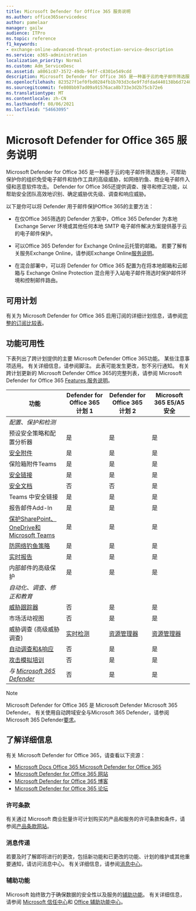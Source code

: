 ```yaml
---
title: Microsoft Defender for Office 365 服务说明
ms.author: office365servicedesc
author: pamelaar
manager: gailw
audience: ITPro
ms.topic: reference
f1_keywords:
- exchange-online-advanced-threat-protection-service-description
ms.service: o365-administration
localization_priority: Normal
ms.custom: Adm_ServiceDesc
ms.assetid: a8061c87-3572-49db-94ff-c8301e549cdd
description: Microsoft Defender for Office 365 是一种基于云的电子邮件筛选服务，它通过提供强大的零日保护来帮助你的组织抵御未知恶意软件和病毒，并包括实时保护组织免受有害的链接危害的功能。
ms.openlocfilehash: 823527f1ef0fbd0284fb1b703d3c6e9f7dfdad440138b6d724077ad5badb9bca
ms.sourcegitcommit: fe808bb97ad09a91576aca8b733e3d2b75cb72e6
ms.translationtype: MT
ms.contentlocale: zh-CN
ms.lasthandoff: 08/06/2021
ms.locfileid: "54663095"
---
```

# <a name="microsoft-defender-for-office-365-service-description"></a>Microsoft Defender for Office 365 服务说明

Microsoft Defender for Office 365 是一种基于云的电子邮件筛选服务，可帮助保护你的组织免受电子邮件和协作工具的高级威胁，如网络钓鱼、商业电子邮件入侵和恶意软件攻击。 Defender for Office 365还提供调查、搜寻和修正功能，以帮助安全团队高效地识别、确定威胁优先级、调查和响应威胁。

以下是你可以将 Defender 用于邮件保护Office 365的主要方法：

- 在仅Office 365筛选的 Defender 方案中，Office 365 Defender 为本地 Exchange Server 环境或其他任何本地 SMTP 电子邮件解决方案提供基于云的电子邮件保护。

- 可以Office 365 Defender for Exchange Online云托管的邮箱。 若要了解有关服务Exchange Online，请参阅Exchange Online[服务说明](exchange-online-service-description/exchange-online-service-description.md)。

- 在混合部署中，可以将 Defender for Office 365 配置为在将本地邮箱和云邮箱与 Exchange Online Protection 混合用于入站电子邮件筛选时保护邮件环境和控制邮件路由。

## <a name="available-plans"></a>可用计划

有关为 Microsoft Defender for Office 365 启用订阅的详细计划信息，请参阅[完整的订阅比较表](https://go.microsoft.com/fwlink/?linkid=2139145)。

## <a name="feature-availability"></a>功能可用性

下表列出了跨计划提供的主要 Microsoft Defender Office 365功能。 某些注意事项适用。 有关详细信息，请参阅脚注。 此表可能发生更改，恕不另行通知。 有关跨计划更新的 Microsoft Defender Office 365的完整列表，请参阅 Microsoft Defender for Office 365 [Features 服务说明](microsoft-defender-for-office-365-features.md)。

| 功能 | Defender for Office 365 计划 1 | Defender for Office 365 计划 2 | Microsoft 365 E5/A5 安全 |
|---------|--------------------------------|--------------------------------|--------------------------------|
| *配置、保护和检测* | | | |
| 预设安全策略和配置分析器 | 是 | 是 | 是 |
| [安全附件](microsoft-defender-for-office-365-features.md#safe-attachments) | 是 | 是 | 是 |
| 保险箱附件Teams | 是 | 是 | 是 |
| [安全链接](microsoft-defender-for-office-365-features.md#safe-links) | 是 | 是 | 是 |
| [安全文档](microsoft-defender-for-office-365-features.md#safe-documents) | 否 | 否 | 是 |
| Teams 中安全链接 | 是 | 是 | 是 |
| 报告邮件Add-In | 是 | 是 | 是 |
| [保护SharePoint、OneDrive和Microsoft Teams](microsoft-defender-for-office-365-features.md#protection-for-sharepoint-onedrive-and-microsoft-teams) | 是 | 是 | 是 |
| [防网络钓鱼策略](microsoft-defender-for-office-365-features.md#anti-phishing-policies) | 是 | 是 | 是 |
| [实时报告](microsoft-defender-for-office-365-features.md#real-time-reports) | 是 | 是 | 是 |
| 内部邮件的高级保护 | 是 | 是 | 是 |
| *自动化、调查、修正和教育* | | | |
| [威胁跟踪器](microsoft-defender-for-office-365-features.md#threat-trackers) | 否 | 是 | 是 |
| 市场活动视图 | 否 | 是 | 是 |
| 威胁调查 (高级威胁调查)  | [实时检测](microsoft-defender-for-office-365-features.md#real-time-detections) | [资源管理器](microsoft-defender-for-office-365-features.md#threat-explorer) | [资源管理器](microsoft-defender-for-office-365-features.md#threat-explorer) |
| [自动调查和&响应](microsoft-defender-for-office-365-features.md#automated-investigation--response) | 否 | 是 | 是 |
| [攻击模拟培训](microsoft-defender-for-office-365-features.md#attack-simulation-training) | 否 | 是 | 是 |
| *与 [Microsoft 365 Defender](/microsoft-365/security/defender/microsoft-365-defender)* | 否 | 是 | 是 |

> [!NOTE]
> Microsoft Defender for Office 365 是 Microsoft Defender Microsoft 365 Defender。 有关使用自动跨域安全与Microsoft 365 Defender，请参阅Microsoft 365 Defender[要求](/microsoft-365/security/mtp/prerequisites)。

## <a name="learn-more"></a>了解详细信息

有关 Microsoft Defender for Office 365，请查看以下资源：

- [Microsoft Docs Office 365 Microsoft Defender for Office 365](/microsoft-365/security/office-365-security/defender-for-office-365)
- [Microsoft Defender for Office 365 网站](https://www.microsoft.com/security/business/threat-protection/office-365-defender)
- [Microsoft Defender for Office 365 博客](https://techcommunity.microsoft.com/t5/microsoft-defender-for-office/bg-p/MicrosoftDefenderforOffice365Blog)
- [Microsoft Defender for Office 365 论坛](https://techcommunity.microsoft.com/t5/microsoft-defender-for-office/bd-p/MicrosoftDefenderforOffice365)

### <a name="licensing-terms"></a>许可条款

有关通过 Microsoft 商业批量许可计划购买的产品和服务的许可条款和条件，请参阅[产品条款网站](https://www.microsoft.com/licensing/terms/)。

### <a name="messaging"></a>消息传递

若要及时了解即将进行的更改，包括新功能和已更改的功能、计划的维护或其他重要通知，请访问消息中心。 有关详细信息，请参阅[消息中心](/microsoft-365/admin/manage/message-center)。

### <a name="accessibility"></a>辅助功能

Microsoft 始终致力于确保数据的安全性以及服务的[辅助功能](https://www.microsoft.com/trust-center/compliance/accessibility)。 有关详细信息，请参阅 [Microsoft 信任中心](https://www.microsoft.com/trust-center)和 [Office 辅助功能中心](https://support.office.com/article/ecab0fcf-d143-4fe8-a2ff-6cd596bddc6d)。

